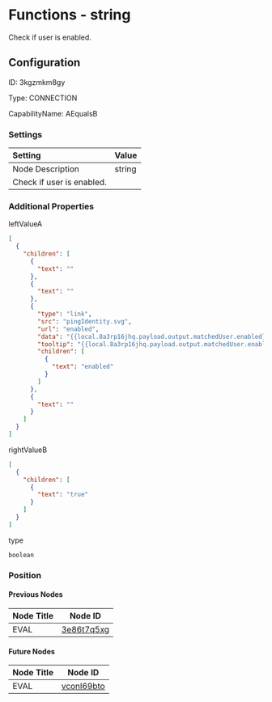 # Functions - string 
Check if  user is enabled.
## Configuration
ID:  3kgzmkm8gy

Type: CONNECTION 

CapabilityName: AEqualsB

### Settings
| Setting | Value  |
| :------------------------ | ---------------------------------------- |
| Node Description | string 
Check if  user is enabled. | 





### Additional Properties
leftValueA
```json 
[
  {
    "children": [
      {
        "text": ""
      },
      {
        "text": ""
      },
      {
        "type": "link",
        "src": "pingIdentity.svg",
        "url": "enabled",
        "data": "{{local.8a3rp16jhq.payload.output.matchedUser.enabled}}",
        "tooltip": "{{local.8a3rp16jhq.payload.output.matchedUser.enabled}}",
        "children": [
          {
            "text": "enabled"
          }
        ]
      },
      {
        "text": ""
      }
    ]
  }
]
```


rightValueB
```json 
[
  {
    "children": [
      {
        "text": "true"
      }
    ]
  }
]
```


type
```string 
boolean
```





### Position

#### Previous Nodes
| Node Title | Node ID |
| :------------- | ------------ |
| EVAL | [3e86t7q5xg](./3e86t7q5xg.md) | 
 
 #### Future Nodes
| Node Title | Node ID |
| :------------- | ------------ |
| EVAL |[vconl69bto](./vconl69bto.md) | 